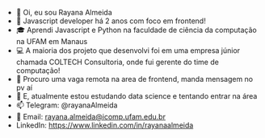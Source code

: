 - 👋 Oi, eu sou Rayana Almeida
- 👀 Javascript developer há 2 anos com foco em frontend!
- 🎓 Aprendi Javascript e Python na faculdade de ciência da computação na UFAM em Manaus
- 💻 A maioria dos projeto que desenvolvi foi em uma empresa júnior chamada COLTECH Consultoria, onde fui gerente do time de computação!
- 🎯 Procuro uma vaga remota na area de frontend, manda mensagem no pv aí
- 🎯 E, atualmente estou estudando data science e tentando entrar na área
- 📫 Telegram: @rayanaAlmeida
- 📧 Email: rayana.almeida@icomp.ufam.edu.br
- LinkedIn: https://www.linkedin.com/in/rayanaalmeida

<!---
Rannya7x/Rannya7x is a ✨ special ✨ repository because its `README.md` (this file) appears on your GitHub profile.
You can click the Preview link to take a look at your changes.
--->
